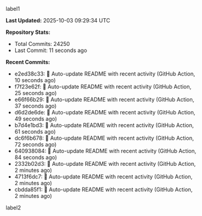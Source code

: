 
label1 
<!-- ACTIVITY_START -->
**Last Updated:** 2025-10-03 09:29:34 UTC

**Repository Stats:**
- Total Commits: 24250
- Last Commit: 11 seconds ago

**Recent Commits:**
- e2ed38c33: 🤖 Auto-update README with recent activity (GitHub Action, 10 seconds ago)
- f7f23e62f: 🤖 Auto-update README with recent activity (GitHub Action, 25 seconds ago)
- e66f66b29: 🤖 Auto-update README with recent activity (GitHub Action, 37 seconds ago)
- d6d2de6de: 🤖 Auto-update README with recent activity (GitHub Action, 49 seconds ago)
- b7d4e1bd3: 🤖 Auto-update README with recent activity (GitHub Action, 61 seconds ago)
- dc6f6b678: 🤖 Auto-update README with recent activity (GitHub Action, 72 seconds ago)
- 640938084: 🤖 Auto-update README with recent activity (GitHub Action, 84 seconds ago)
- 2332b02d3: 🤖 Auto-update README with recent activity (GitHub Action, 2 minutes ago)
- 4713f6dc7: 🤖 Auto-update README with recent activity (GitHub Action, 2 minutes ago)
- cbdda85f1: 🤖 Auto-update README with recent activity (GitHub Action, 2 minutes ago)
<!-- ACTIVITY_END -->

label2
